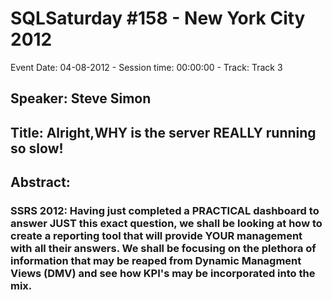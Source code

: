 # SQLSaturday #158 - New York City 2012
Event Date: 04-08-2012 - Session time: 00:00:00 - Track: Track 3
## Speaker: Steve Simon
## Title: Alright,WHY is the server REALLY running so slow!
## Abstract:
### SSRS 2012: Having just completed a PRACTICAL dashboard to answer JUST this exact question, we shall be looking at how to create a reporting tool that will provide YOUR management with all their answers. We shall be focusing on the plethora of information that may be reaped from Dynamic Managment Views (DMV) and see how KPI's may be incorporated into the mix.
